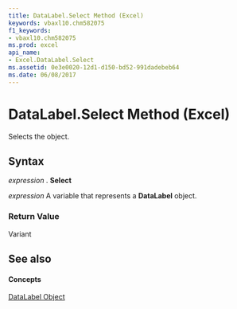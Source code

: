```yaml
---
title: DataLabel.Select Method (Excel)
keywords: vbaxl10.chm582075
f1_keywords:
- vbaxl10.chm582075
ms.prod: excel
api_name:
- Excel.DataLabel.Select
ms.assetid: 0e3e0020-12d1-d150-bd52-991dadebeb64
ms.date: 06/08/2017
---
```



# DataLabel.Select Method (Excel)

Selects the object.


## Syntax

 _expression_ . **Select**

 _expression_ A variable that represents a **DataLabel** object.


### Return Value

Variant


## See also


#### Concepts


[DataLabel Object](Excel.DataLabel(objec).md)

